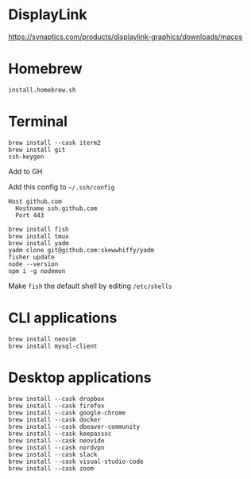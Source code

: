# DisplayLink

https://synaptics.com/products/displaylink-graphics/downloads/macos

# Homebrew

`install.homebrew.sh`

# Terminal

```
brew install --cask iterm2
brew install git
ssh-keygen
```

Add to GH

Add this config to `~/.ssh/config`

```
Host github.com
  Hostname ssh.github.com
  Port 443
```

```
brew install fish
brew install tmux
brew install yadm
yadm clone git@github.com:skewwhiffy/yadm
fisher update
node --version
npm i -g nodemon
```

Make `fish` the default shell by editing `/etc/shells`

# CLI applications

```
brew install neovim
brew install mysql-client
```

# Desktop applications

```
brew install --cask dropbox
brew install --cask firefox
brew install --cask google-chrome
brew install --cask docker
brew install --cask dbeaver-community
brew install --cask keepassxc
brew install --cask neovide
brew install --cask nordvpn
brew install --cask slack
brew install --cask visual-studio-code
brew install --cask zoom
```